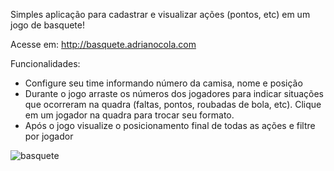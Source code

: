 
Simples aplicação para cadastrar e visualizar ações (pontos, etc) em um jogo de basquete!

Acesse em: http://basquete.adrianocola.com

Funcionalidades: 
* Configure seu time informando número da camisa, nome e posição
* Durante o jogo arraste os números dos jogadores para indicar situações que ocorreram na quadra (faltas, pontos, roubadas de bola, etc). Clique em um jogador na quadra para trocar seu formato.
* Após o jogo visualize o posicionamento final de todas as ações e filtre por jogador

![basquete](https://cloud.githubusercontent.com/assets/1678020/7101948/932f5c10-e046-11e4-9c8e-b02c40560071.jpg)

